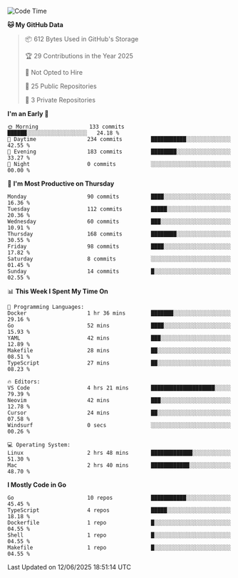 <!--START_SECTION:waka-->
![Code Time](http://img.shields.io/badge/Code%20Time-1%2C265%20hrs%209%20mins-blue)

**🐱 My GitHub Data** 

> 📦 612 Bytes Used in GitHub's Storage 
 > 
> 🏆 29 Contributions in the Year 2025
 > 
> 🚫 Not Opted to Hire
 > 
> 📜 25 Public Repositories 
 > 
> 🔑 3 Private Repositories 
 > 
**I'm an Early 🐤** 

```text
🌞 Morning                133 commits         ██████░░░░░░░░░░░░░░░░░░░   24.18 % 
🌆 Daytime                234 commits         ███████████░░░░░░░░░░░░░░   42.55 % 
🌃 Evening                183 commits         ████████░░░░░░░░░░░░░░░░░   33.27 % 
🌙 Night                  0 commits           ░░░░░░░░░░░░░░░░░░░░░░░░░   00.00 % 
```
📅 **I'm Most Productive on Thursday** 

```text
Monday                   90 commits          ████░░░░░░░░░░░░░░░░░░░░░   16.36 % 
Tuesday                  112 commits         █████░░░░░░░░░░░░░░░░░░░░   20.36 % 
Wednesday                60 commits          ███░░░░░░░░░░░░░░░░░░░░░░   10.91 % 
Thursday                 168 commits         ████████░░░░░░░░░░░░░░░░░   30.55 % 
Friday                   98 commits          ████░░░░░░░░░░░░░░░░░░░░░   17.82 % 
Saturday                 8 commits           ░░░░░░░░░░░░░░░░░░░░░░░░░   01.45 % 
Sunday                   14 commits          █░░░░░░░░░░░░░░░░░░░░░░░░   02.55 % 
```


📊 **This Week I Spent My Time On** 

```text
💬 Programming Languages: 
Docker                   1 hr 36 mins        ███████░░░░░░░░░░░░░░░░░░   29.16 % 
Go                       52 mins             ████░░░░░░░░░░░░░░░░░░░░░   15.93 % 
YAML                     42 mins             ███░░░░░░░░░░░░░░░░░░░░░░   12.89 % 
Makefile                 28 mins             ██░░░░░░░░░░░░░░░░░░░░░░░   08.51 % 
TypeScript               27 mins             ██░░░░░░░░░░░░░░░░░░░░░░░   08.23 % 

🔥 Editors: 
VS Code                  4 hrs 21 mins       ████████████████████░░░░░   79.39 % 
Neovim                   42 mins             ███░░░░░░░░░░░░░░░░░░░░░░   12.78 % 
Cursor                   24 mins             ██░░░░░░░░░░░░░░░░░░░░░░░   07.58 % 
Windsurf                 0 secs              ░░░░░░░░░░░░░░░░░░░░░░░░░   00.26 % 

💻 Operating System: 
Linux                    2 hrs 48 mins       █████████████░░░░░░░░░░░░   51.30 % 
Mac                      2 hrs 40 mins       ████████████░░░░░░░░░░░░░   48.70 % 
```

**I Mostly Code in Go** 

```text
Go                       10 repos            ███████████░░░░░░░░░░░░░░   45.45 % 
TypeScript               4 repos             █████░░░░░░░░░░░░░░░░░░░░   18.18 % 
Dockerfile               1 repo              █░░░░░░░░░░░░░░░░░░░░░░░░   04.55 % 
Shell                    1 repo              █░░░░░░░░░░░░░░░░░░░░░░░░   04.55 % 
Makefile                 1 repo              █░░░░░░░░░░░░░░░░░░░░░░░░   04.55 % 
```




 Last Updated on 12/06/2025 18:51:14 UTC
<!--END_SECTION:waka-->
